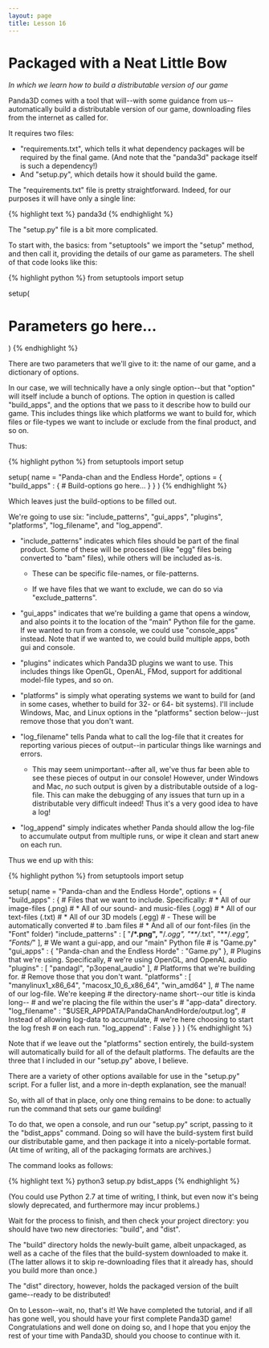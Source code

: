 ```yaml
---
layout: page
title: Lesson 16
---
```

Packaged with a Neat Little Bow
=
_In which we learn how to build a distributable version of our game_

Panda3D comes with a tool that will--with some guidance from us--automatically build a distributable version of our game, downloading files from the internet as called for.

It requires two files:
* "requirements.txt", which tells it what dependency packages will be required by the final game. (And note that the "panda3d" package itself is such a dependency!)
* And "setup.py", which details how it should build the game.

The "requirements.txt" file is pretty straightforward. Indeed, for our purposes it will have only a single line:

{% highlight text %}
panda3d
{% endhighlight %}

The "setup.py" file is a bit more complicated.

To start with, the basics: from "setuptools" we import the "setup" method, and then call it, providing the details of our game as parameters. The shell of that code looks like this:

{% highlight python %}
from setuptools import setup

setup(
# Parameters go here...
)
{% endhighlight %}

There are two parameters that we'll give to it: the name of our game, and a dictionary of options.

In our case, we will technically have a only single option--but that "option" will itself include a bunch of options. The option in question is called "build_apps", and the options that we pass to it describe how to build our game. This includes things like which platforms we want to build for, which files or file-types we want to include or exclude from the final product, and so on.

Thus:

{% highlight python %}
from setuptools import setup

setup(
    name = "Panda-chan and the Endless Horde",
    options = {
        "build_apps" : {
            # Build-options go here...
        }
    }
)
{% endhighlight %}

Which leaves just the build-options to be filled out.

We're going to use six: "include_patterns", "gui_apps", "plugins", "platforms", "log_filename", and "log_append".

* "include_patterns" indicates which files should be part of the final product. Some of these will be processed (like "egg" files being converted to "bam" files), while others will be included as-is.

    * These can be specific file-names, or file-patterns.

    * If we have files that we want to exclude, we can do so via "exclude_patterns".



* "gui_apps" indicates that we're building a game that opens a window, and also points it to the location of the "main" Python file for the game. If we wanted to run from a console, we could use "console_apps" instead. Note that if we wanted to, we could build multiple apps, both gui and console.

* "plugins" indicates which Panda3D plugins we want to use. This includes things like OpenGL, OpenAL, FMod, support for additional model-file types, and so on.

* "platforms" is simply what operating systems we want to build for (and in some cases, whether to build for 32- or 64- bit systems). I'll include Windows, Mac, and Linux options in the "platforms" section below--just remove those that you don't want.

* "log_filename" tells Panda what to call the log-file that it creates for reporting various pieces of output--in particular things like warnings and errors.
    
    * This may seem unimportant--after all, we've thus far been able to see these pieces of output in our console! However, under Windows and Mac, _no_ such output is given by a distributable outside of a log-file. This can make the debugging of any issues that turn up in a distributable very difficult indeed! Thus it's a very good idea to have a log!
    
* "log_append" simply indicates whether Panda should allow the log-file to accumulate output from multiple runs, or wipe it clean and start anew on each run.

Thus we end up with this:

{% highlight python %}
from setuptools import setup

setup(
    name = "Panda-chan and the Endless Horde",
    options = {
        "build_apps" : {
            # Files that we want to include. Specifically:
            #  * All of our image-files (.png)
            #  * All of our sound- and music-files (.ogg)
            #  * All of our text-files (.txt)
            #  * All of our 3D models (.egg)
            #    - These will be automatically converted
            #      to .bam files
            #  * And all of our font-files (in the "Font" folder)
            "include_patterns" : [
                "**/*.png",
                "**/*.ogg",
                "**/*.txt",
                "**/*.egg",
                "Fonts/*"
            ],
            # We want a gui-app, and our "main" Python file
            # is "Game.py"
            "gui_apps" : {
                "Panda-chan and the Endless Horde" : "Game.py"
            },
            # Plugins that we're using. Specifically,
            # we're using OpenGL, and OpenAL audio
            "plugins" : [
                "pandagl",
                "p3openal_audio"
            ],
            # Platforms that we're building for.
            # Remove those that you don't want.
            "platforms" : [
                "manylinux1_x86_64",
                "macosx_10_6_x86_64",
                "win_amd64"
            ],
            # The name of our log-file. We're keeping
            # the directory-name short--our title is kinda long--
            # and we're placing the file within the user's
            # "app-data" directory.
            "log_filename" : "$USER_APPDATA/PandaChanAndHorde/output.log",
            # Instead of allowing log-data to accumulate,
            # we're here choosing to start the log fresh
            # on each run.
            "log_append" : False
        }
    }
)
{% endhighlight %}

Note that if we leave out the "platforms" section entirely, the build-system will automatically build for all of the default platforms. The defaults are the three that I included in our "setup.py" above, I believe.

There are a variety of other options available for use in the "setup.py" script. For a fuller list, and a more in-depth explanation, see the manual!

So, with all of that in place, only one thing remains to be done: to actually run the command that sets our game building!

To do that, we open a console, and run our "setup.py" script, passing to it the "bdist_apps" command. Doing so will have the build-system first build our distributable game, and then package it into a nicely-portable format. (At time of writing, all of the packaging formats are archives.)

The command looks as follows:

{% highlight text %}
python3 setup.py bdist_apps
{% endhighlight %}

(You could use Python 2.7 at time of writing, I think, but even now it's being slowly deprecated, and furthermore may incur problems.)

Wait for the process to finish, and then check your project directory: you should have two new directories: "build", and "dist".

The "build" directory holds the newly-built game, albeit unpackaged, as well as a cache of the files that the build-system downloaded to make it. (The latter allows it to skip re-downloading files that it already has, should you build more than once.)

The "dist" directory, however, holds the packaged version of the built game--ready to be distributed!

On to Lesson--wait, no, that's it! We have completed the tutorial, and if all has gone well, you should have your first complete Panda3D game! Congratulations and well done on doing so, and I hope that you enjoy the rest of your time with Panda3D, should you choose to continue with it.

